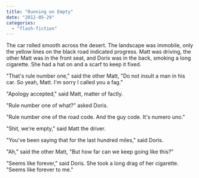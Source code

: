 ```yaml
---
title: "Running on Empty"
date: "2012-05-29"
categories: 
  - "flash-fiction"
---
```


The car rolled smooth across the desert. The landscape was immobile, only the yellow lines on the black road indicated progress. Matt was driving, the other Matt was in the front seat, and Doris was in the back, smoking a long cigarette. She had a hat on and a scarf to keep it fixed.

"That's rule number one," said the other Matt, "Do not insult a man in his car. So yeah, Matt. I'm sorry I called you a fag."

"Apology accepted," said Matt, matter of factly.

"Rule number one of what?" asked Doris.

"Rule number one of the road code. And the guy code. It's numero uno."

"Shit, we're empty," said Matt the driver.

"You've been saying that for the last hundred miles," said Doris.

"Ah," said the other Matt, "But how far can we keep going like this?"

"Seems like forever," said Doris. She took a long drag of her cigarette. "Seems like forever to me."
